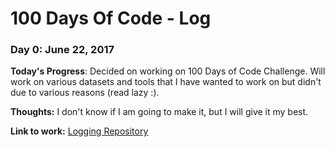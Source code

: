 # 100 Days Of Code - Log

### Day 0: June 22, 2017

**Today's Progress**: Decided on working on 100 Days of Code Challenge. Will work on various datasets and tools that I have wanted to work on but didn't due to various reasons (read lazy :).

**Thoughts:** I don't know if I am going to make it, but I will give it my best.

**Link to work:** [Logging Repository](https://github.com/daemonslayer/100-days-of-code)
